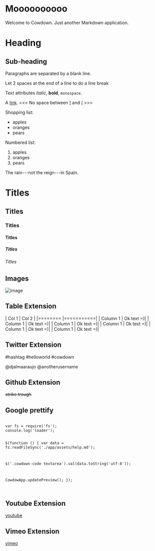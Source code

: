 # Moooooooooo

Welcome to Cowdown. Just another Markdown application.

Heading
=======

Sub-heading
-----------

Paragraphs are separated
by a blank line.

Let 2 spaces at the end of a line to do a
line break

Text attributes *italic*,
**bold**, `monospace`.

A [link](http://example.com).
<<<   No space between ] and (  >>>

Shopping list:

 * apples
 * oranges
 * pears

Numbered list:

 1. apples
 2. oranges
 3. pears

The rain---not the reign---in
Spain.

# Titles
## Titles
### Titles
#### Titles
##### Titles
###### Titles

## Images
![image](https://raw.githubusercontent.com/djalmaaraujo/cowdown/master/preview.png)

## Table Extension

| Col 1    | Col 2     |
|========  |===========|
| Column 1 | Ok text =)|
| Column 1 | Ok text =)|
| Column 1 | Ok text =)|
| Column 1 | Ok text =)|
| Column 1 | Ok text =)|
| Column 1 | Ok text =)|

## Twitter Extension

#hashtag #helloworld #cowdown

@djalmaaraujo @anotherusername

## Github Extension
~~strike trough~~

## Google prettify

<code>
var fs = require('fs');
console.log('loader');

$(function () {
  var data = fs.readFileSync('./app/assets/help.md');

  $('.cowdown-code textarea').val(data.toString('utf-8'));

  CowdowApp.updatePreview();
});

</code>

## Youtube Extension
[youtube](https://www.youtube.com/watch?v=DlJEt2KU33I)

## Vimeo Extension
[vimeo](http://vimeo.com/100693599)
